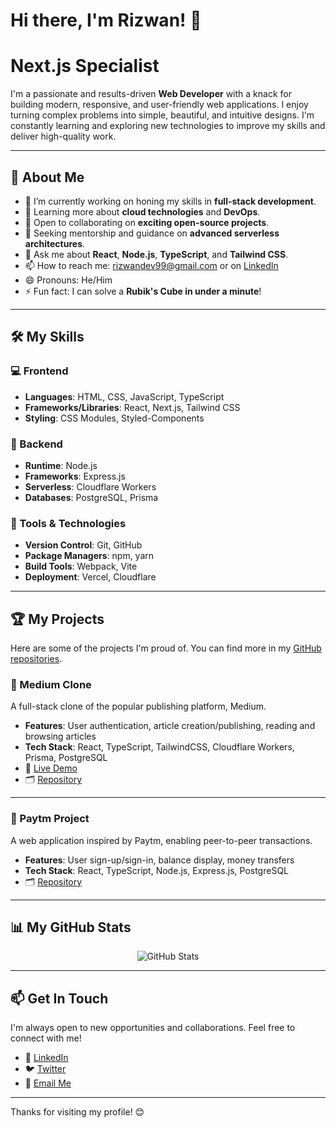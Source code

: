 # Hi there, I'm Rizwan! 👋
# Next.js Specialist

I'm a passionate and results-driven **Web Developer** with a knack for building modern, responsive, and user-friendly web applications. I enjoy turning complex problems into simple, beautiful, and intuitive designs. I'm constantly learning and exploring new technologies to improve my skills and deliver high-quality work.

---

## 🚀 About Me

- 🔭 I’m currently working on honing my skills in **full-stack development**.
- 🌱 Learning more about **cloud technologies** and **DevOps**.
- 👯 Open to collaborating on **exciting open-source projects**.
- 🤔 Seeking mentorship and guidance on **advanced serverless architectures**.
- 💬 Ask me about **React**, **Node.js**, **TypeScript**, and **Tailwind CSS**.
- 📫 How to reach me: [rizwandev99@gmail.com](mailto:rizwandev99@gmail.com) or on [LinkedIn](https://linkedin.com/in/rizwandev99)
- 😄 Pronouns: He/Him  
- ⚡ Fun fact: I can solve a **Rubik's Cube in under a minute**!

---

## 🛠️ My Skills

### 💻 Frontend
- **Languages**: HTML, CSS, JavaScript, TypeScript  
- **Frameworks/Libraries**: React, Next.js, Tailwind CSS  
- **Styling**: CSS Modules, Styled-Components  

### 🔧 Backend
- **Runtime**: Node.js  
- **Frameworks**: Express.js  
- **Serverless**: Cloudflare Workers  
- **Databases**: PostgreSQL, Prisma  

### 🧰 Tools & Technologies
- **Version Control**: Git, GitHub  
- **Package Managers**: npm, yarn  
- **Build Tools**: Webpack, Vite  
- **Deployment**: Vercel, Cloudflare  

---

## 🏆 My Projects

Here are some of the projects I'm proud of. You can find more in my [GitHub repositories](https://github.com/rizwandev99?tab=repositories).

### 📘 Medium Clone
A full-stack clone of the popular publishing platform, Medium.

- **Features**: User authentication, article creation/publishing, reading and browsing articles  
- **Tech Stack**: React, TypeScript, TailwindCSS, Cloudflare Workers, Prisma, PostgreSQL  
- 🔗 [Live Demo](https://aaa-medium-clone.vercel.app/signup)  
- 🗂 [Repository](https://github.com/rizwandev99/aaa-medium-clone)

---

### 💸 Paytm Project
A web application inspired by Paytm, enabling peer-to-peer transactions.

- **Features**: User sign-up/sign-in, balance display, money transfers  
- **Tech Stack**: React, TypeScript, Node.js, Express.js, PostgreSQL  
- 🗂 [Repository](https://github.com/rizwandev99/aaa-paytm-project)

---

## 📊 My GitHub Stats

<p align="center">
  <img src="https://github-readme-stats.vercel.app/api?username=rizwandev99&show_icons=true&theme=radical" alt="GitHub Stats" />
</p>

---

## 📫 Get In Touch

I'm always open to new opportunities and collaborations. Feel free to connect with me!

- 💼 [LinkedIn](https://linkedin.com/in/rizwandev99)
- 🐦 [Twitter](https://twitter.com/rizwandev99)
- 📧 [Email Me](mailto:rizwandev99@gmail.com)

---

Thanks for visiting my profile! 😊
